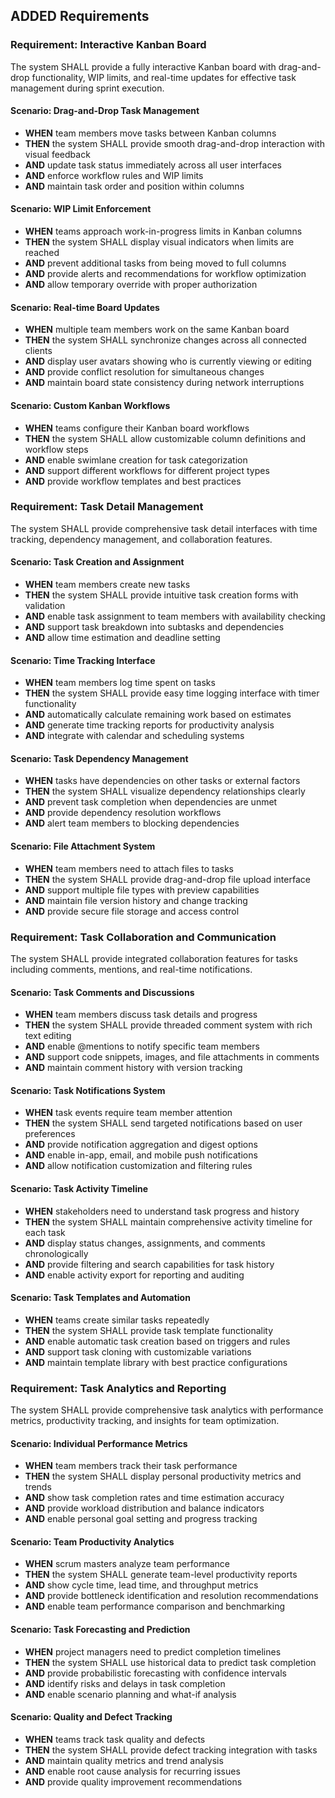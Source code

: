 ## ADDED Requirements

### Requirement: Interactive Kanban Board
The system SHALL provide a fully interactive Kanban board with drag-and-drop functionality, WIP limits, and real-time updates for effective task management during sprint execution.

#### Scenario: Drag-and-Drop Task Management
- **WHEN** team members move tasks between Kanban columns
- **THEN** the system SHALL provide smooth drag-and-drop interaction with visual feedback
- **AND** update task status immediately across all user interfaces
- **AND** enforce workflow rules and WIP limits
- **AND** maintain task order and position within columns

#### Scenario: WIP Limit Enforcement
- **WHEN** teams approach work-in-progress limits in Kanban columns
- **THEN** the system SHALL display visual indicators when limits are reached
- **AND** prevent additional tasks from being moved to full columns
- **AND** provide alerts and recommendations for workflow optimization
- **AND** allow temporary override with proper authorization

#### Scenario: Real-time Board Updates
- **WHEN** multiple team members work on the same Kanban board
- **THEN** the system SHALL synchronize changes across all connected clients
- **AND** display user avatars showing who is currently viewing or editing
- **AND** provide conflict resolution for simultaneous changes
- **AND** maintain board state consistency during network interruptions

#### Scenario: Custom Kanban Workflows
- **WHEN** teams configure their Kanban board workflows
- **THEN** the system SHALL allow customizable column definitions and workflow steps
- **AND** enable swimlane creation for task categorization
- **AND** support different workflows for different project types
- **AND** provide workflow templates and best practices

### Requirement: Task Detail Management
The system SHALL provide comprehensive task detail interfaces with time tracking, dependency management, and collaboration features.

#### Scenario: Task Creation and Assignment
- **WHEN** team members create new tasks
- **THEN** the system SHALL provide intuitive task creation forms with validation
- **AND** enable task assignment to team members with availability checking
- **AND** support task breakdown into subtasks and dependencies
- **AND** allow time estimation and deadline setting

#### Scenario: Time Tracking Interface
- **WHEN** team members log time spent on tasks
- **THEN** the system SHALL provide easy time logging interface with timer functionality
- **AND** automatically calculate remaining work based on estimates
- **AND** generate time tracking reports for productivity analysis
- **AND** integrate with calendar and scheduling systems

#### Scenario: Task Dependency Management
- **WHEN** tasks have dependencies on other tasks or external factors
- **THEN** the system SHALL visualize dependency relationships clearly
- **AND** prevent task completion when dependencies are unmet
- **AND** provide dependency resolution workflows
- **AND** alert team members to blocking dependencies

#### Scenario: File Attachment System
- **WHEN** team members need to attach files to tasks
- **THEN** the system SHALL provide drag-and-drop file upload interface
- **AND** support multiple file types with preview capabilities
- **AND** maintain file version history and change tracking
- **AND** provide secure file storage and access control

### Requirement: Task Collaboration and Communication
The system SHALL provide integrated collaboration features for tasks including comments, mentions, and real-time notifications.

#### Scenario: Task Comments and Discussions
- **WHEN** team members discuss task details and progress
- **THEN** the system SHALL provide threaded comment system with rich text editing
- **AND** enable @mentions to notify specific team members
- **AND** support code snippets, images, and file attachments in comments
- **AND** maintain comment history with version tracking

#### Scenario: Task Notifications System
- **WHEN** task events require team member attention
- **THEN** the system SHALL send targeted notifications based on user preferences
- **AND** provide notification aggregation and digest options
- **AND** enable in-app, email, and mobile push notifications
- **AND** allow notification customization and filtering rules

#### Scenario: Task Activity Timeline
- **WHEN** stakeholders need to understand task progress and history
- **THEN** the system SHALL maintain comprehensive activity timeline for each task
- **AND** display status changes, assignments, and comments chronologically
- **AND** provide filtering and search capabilities for task history
- **AND** enable activity export for reporting and auditing

#### Scenario: Task Templates and Automation
- **WHEN** teams create similar tasks repeatedly
- **THEN** the system SHALL provide task template functionality
- **AND** enable automatic task creation based on triggers and rules
- **AND** support task cloning with customizable variations
- **AND** maintain template library with best practice configurations

### Requirement: Task Analytics and Reporting
The system SHALL provide comprehensive task analytics with performance metrics, productivity tracking, and insights for team optimization.

#### Scenario: Individual Performance Metrics
- **WHEN** team members track their task performance
- **THEN** the system SHALL display personal productivity metrics and trends
- **AND** show task completion rates and time estimation accuracy
- **AND** provide workload distribution and balance indicators
- **AND** enable personal goal setting and progress tracking

#### Scenario: Team Productivity Analytics
- **WHEN** scrum masters analyze team performance
- **THEN** the system SHALL generate team-level productivity reports
- **AND** show cycle time, lead time, and throughput metrics
- **AND** provide bottleneck identification and resolution recommendations
- **AND** enable team performance comparison and benchmarking

#### Scenario: Task Forecasting and Prediction
- **WHEN** project managers need to predict completion timelines
- **THEN** the system SHALL use historical data to predict task completion
- **AND** provide probabilistic forecasting with confidence intervals
- **AND** identify risks and delays in task completion
- **AND** enable scenario planning and what-if analysis

#### Scenario: Quality and Defect Tracking
- **WHEN** teams track task quality and defects
- **THEN** the system SHALL provide defect tracking integration with tasks
- **AND** maintain quality metrics and trend analysis
- **AND** enable root cause analysis for recurring issues
- **AND** provide quality improvement recommendations